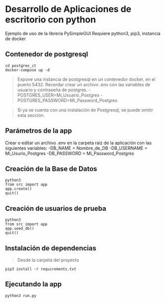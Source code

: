 # Desarrollo de Aplicaciones de escritorio con python
Ejemplo de uso de la librería PySimpleGUI
Requiere python3, pip3, instancia de docker

## Contenedor de postgresql
```
cd postgres_ct
docker-compose up -d
```
>Expone una instancia de postgresql en un contenedor docker, en el puerto 5432.
>Recerdar crear un archivo .env con las variables de usuario y contraseña de postgres.
-POSTGRES_USER=Mi_Usuario_Postgres
-POSTGRES_PASSWORD=Mi_Password_Postgres

>Si ya se cuenta con una instalación de Postgresql, se puede omitir esta sección.

## Parámetros de la app
Crear o editar un archivo .env en la carpeta raíz de la aplicación con las siguientes variables:
-DB_NAME = Nombre_de_DB
-DB_USERNAME = Mi_Usurio_Postgres
-DB_PASSWORD = Mi_Password_Postgres

## Creación de la Base de Datos
```
python3
from src import app
app.create()
quit()
```

## Creación de usuarios de prueba
```
python3
from src import app
app.seed_db()
quit()
```

## Instalación de dependencias
>Desde la carpeta del proyecto
```
pip3 install -r requirements.txt
```

## Ejecutando la app
```
python3 run.py
```


